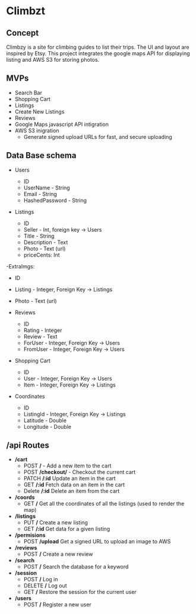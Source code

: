 # Climbzt
  
## Concept
Climbzy is a site for climbing guides to list their trips. The UI and layout are inspired by Etsy. This project integrates the google maps API for displaying listing and AWS S3 for storing photos. 
  
## MVPs
- Search Bar
- Shopping Cart
- Listings
- Create New Listings
- Reviews
- Google Maps javascript API intigration
- AWS S3 inigration
  - Generate signed upload URLs for fast, and secure uploading
  
## Data Base schema
- Users
  - ID
  - UserName - String
  - Email - String
  - HashedPassword - String
    
- Listings
  - ID
  - Seller - Int, foreign key -> Users
  - Title - String
  - Description - Text
  - Photo - Text (url)
  - priceCents: Int
    
-ExtraImgs:
 - ID
 - Listing - Integer, Foreign Key -> Listings
 - Photo - Text (url)
  
- Reviews
  - ID
  - Rating - Integer
  - Review - Text
  - ForUser - Integer, Foreign Key -> Users
  - FromUser - Integer, Foreign Key -> Users
    
- Shopping Cart
  - ID
  - User - Integer, Foreign Key -> Users
  - Item - Integer, Foreign Key -> Listings

- Coordinates
  - ID
  - ListingId - Integer, Foreign Key -> Listings
  - Latitude - Double
  - Longitude - Double
  
    
    
    
  
## /api Routes 
- <b>/cart</b>
  - POST <b>/</b> - Add a new item to the cart
  - POST <b>/checkout/</b> - Checkout the current cart
  - PATCH <b>/:id</b> Update an item in the cart
  - GET <b>/:id</b> Fetch data on an item in the cart
  - Delete <b>/:id</b> Delete an item from the cart
- <b>/coords</b>
  - GET <b>/</b> Get all the coordinates of all the listings (used to render the map)
- <b>/listings</b>
  - PUT <b>/</b> Create a new listing
  - GET <b>/:id</b> Get data for a given listing
- <b>/permisions</b>
  - POST <b>/upload</b> Get a signed URL to upload an image to AWS
- <b>/reviews</b>
  - POST <b>/</b> Create a new review
- <b>/search</b>
  - POST <b>/</b> Search the database for a keyword
- <b>/session</b>
  - POST <b>/</b> Log in
  - DELETE <b>/</b> Log out
  - GET <b>/</b> Restore the session for the current user
- <b>/users</b>
  - POST <b>/</b> Register a new user
  
  
  

  
